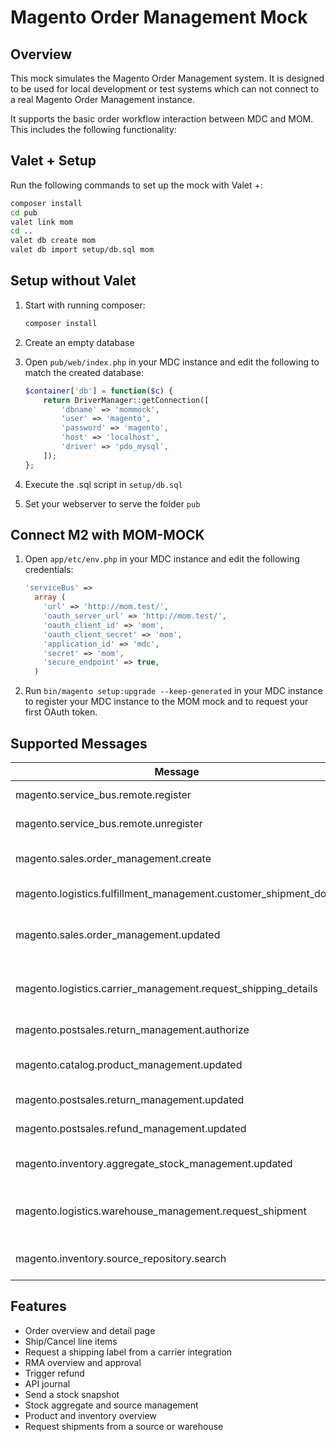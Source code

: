 # Magento Order Management Mock

## Overview
This mock simulates the Magento Order Management system. It is designed to be used for 
local development or test systems which can not connect to a real Magento Order Management
instance.

It supports the basic order workflow interaction between MDC and MOM. This includes the
following functionality:



## Valet + Setup
Run the following commands to set up the mock with Valet +:

```bash
composer install
cd pub
valet link mom
cd ..
valet db create mom
valet db import setup/db.sql mom
```

## Setup without Valet
1. Start with running composer:

    ```bash
    composer install
    ```

2. Create an empty database 

3. Open `pub/web/index.php` in your MDC instance and edit the following to match the created database:

    ```php
    $container['db'] = function($c) {
        return DriverManager::getConnection([
            'dbname' => 'mommock',
            'user' => 'magento',
            'password' => 'magento',
            'host' => 'localhost',
            'driver' => 'pdo_mysql',
        ]);
    };
    ```

4. Execute the .sql script in `setup/db.sql`

5. Set your webserver to serve the folder `pub`

## Connect M2 with MOM-MOCK

1. Open `app/etc/env.php` in your MDC instance and edit the following
credentials:

    ```php
    'serviceBus' => 
      array (
        'url' => 'http://mom.test/',
        'oauth_server_url' => 'http://mom.test/',
        'oauth_client_id' => 'mom',
        'oauth_client_secret' => 'mom',
        'application_id' => 'mdc',
        'secret' => 'mom',
        'secure_endpoint' => true,
      )
    ```

2. Run `bin/magento setup:upgrade --keep-generated` in your MDC instance
to register your MDC instance to the MOM mock and to request your first
OAuth token.

## Supported Messages 
| Message | Endpoint | Description |
|----|----|----|
| magento.service_bus.remote.register | oms | Register integration |
| magento.service_bus.remote.unregister | oms | Unregister integration |
| magento.sales.order_management.create | oms | Create an order in MOM |
| magento.logistics.fulfillment_management.customer_shipment_done | mdc | Complete Shipment |
| magento.sales.order_management.updated | mdc | Update Order Status in MDC |
| magento.logistics.carrier_management.request_shipping_details | mdc | Request Shipping label from MDC |
| magento.postsales.return_management.authorize | oms | Request a RMA |
| magento.catalog.product_management.updated | oms | Export Product to MOM |
| magento.postsales.return_management.updated | mdc | Update RMA status |
| magento.postsales.refund_management.updated | mdc | Creates a creditmemo |
| magento.inventory.aggregate_stock_management.updated | mdc | Stock update from MOM |
| magento.logistics.warehouse_management.request_shipment| mdc | Request shipment from warehouse |
| magento.inventory.source_repository.search| oms | Request source information |

## Features
- Order overview and detail page
- Ship/Cancel line items
- Request a shipping label from a carrier integration
- RMA overview and approval
- Trigger refund
- API journal
- Send a stock snapshot
- Stock aggregate and source management
- Product and inventory overview
- Request shipments from a source or warehouse